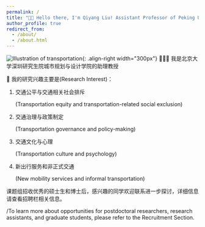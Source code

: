```yaml
---
permalink: /
title: "👋🏼 Hello there, I'm Qiyang Liu! Assistant Professor of Peking University"
author_profile: true
redirect_from: 
  - /about/
  - /about.html
---
```




![Illustration of transportation](/images/ttransportation_bot.png){: .align-right width="300px"}
👨🏻‍💻 我是北京大学深圳研究生院城市规划与设计学院的助理教授


🔬 我的研究兴趣主要是(Research Interest)：

1. 交通公平与交通相关社会排斥
   
   (Transportation equity and transportation-related social exclusion)

2. 交通治理与政策制定

   (Transportation governance and policy-making)

3. 交通文化与心理

   (Transportation culture and psychology)   

4. 新出行服务和非正式交通

   (New mobility services and informal transportation)
   

课题组招收优秀的硕士生和博士后，感兴趣的同学欢迎联系进一步探讨，详细信息请查看招聘栏相关信息。

/To learn more about opportunities for postdoctoral researchers, research assistants, and graduate students, please refer to the Recruitment Section.

